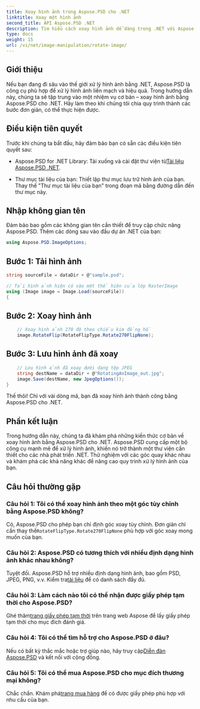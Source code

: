 ```yaml
---
title: Xoay hình ảnh trong Aspose.PSD cho .NET
linktitle: Xoay một hình ảnh
second_title: API Aspose.PSD .NET
description: Tìm hiểu cách xoay hình ảnh dễ dàng trong .NET với Aspose.PSD. Thực hiện theo hướng dẫn từng bước của chúng tôi.
type: docs
weight: 15
url: /vi/net/image-manipulation/rotate-image/
---
```

## Giới thiệu

Nếu bạn đang đi sâu vào thế giới xử lý hình ảnh bằng .NET, Aspose.PSD là công cụ phù hợp để xử lý hình ảnh liền mạch và hiệu quả. Trong hướng dẫn này, chúng ta sẽ tập trung vào một nhiệm vụ cơ bản – xoay hình ảnh bằng Aspose.PSD cho .NET. Hãy làm theo khi chúng tôi chia quy trình thành các bước đơn giản, có thể thực hiện được.

## Điều kiện tiên quyết

Trước khi chúng ta bắt đầu, hãy đảm bảo bạn có sẵn các điều kiện tiên quyết sau:

-  Aspose.PSD for .NET Library: Tải xuống và cài đặt thư viện từ[Tài liệu Aspose.PSD .NET](https://reference.aspose.com/psd/net/).

- Thư mục tài liệu của bạn: Thiết lập thư mục lưu trữ hình ảnh của bạn. Thay thế "Thư mục tài liệu của bạn" trong đoạn mã bằng đường dẫn đến thư mục này.

## Nhập không gian tên

Đảm bảo bao gồm các không gian tên cần thiết để truy cập chức năng Aspose.PSD. Thêm các dòng sau vào đầu dự án .NET của bạn:

```csharp
using Aspose.PSD.ImageOptions;
```

## Bước 1: Tải hình ảnh

```csharp
string sourceFile = dataDir + @"sample.psd";

// Tải hình ảnh hiện có vào một thể hiện của lớp RasterImage
using (Image image = Image.Load(sourceFile))
{
```

## Bước 2: Xoay hình ảnh

```csharp
    // Xoay hình ảnh 270 độ theo chiều kim đồng hồ
    image.RotateFlip(RotateFlipType.Rotate270FlipNone);
```

## Bước 3: Lưu hình ảnh đã xoay

```csharp
    // Lưu hình ảnh đã xoay dưới dạng tệp JPEG
    string destName = dataDir + @"RotatingAnImage_out.jpg";
    image.Save(destName, new JpegOptions());
}
```

Thế thôi! Chỉ với vài dòng mã, bạn đã xoay hình ảnh thành công bằng Aspose.PSD cho .NET.

## Phần kết luận

Trong hướng dẫn này, chúng ta đã khám phá những kiến thức cơ bản về xoay hình ảnh bằng Aspose.PSD cho .NET. Aspose.PSD cung cấp một bộ công cụ mạnh mẽ để xử lý hình ảnh, khiến nó trở thành một thư viện cần thiết cho các nhà phát triển .NET. Thử nghiệm với các góc quay khác nhau và khám phá các khả năng khác để nâng cao quy trình xử lý hình ảnh của bạn.

## Câu hỏi thường gặp

### Câu hỏi 1: Tôi có thể xoay hình ảnh theo một góc tùy chỉnh bằng Aspose.PSD không?

 Có, Aspose.PSD cho phép bạn chỉ định góc xoay tùy chỉnh. Đơn giản chỉ cần thay thế`RotateFlipType.Rotate270FlipNone` phù hợp với góc xoay mong muốn của bạn.

### Câu hỏi 2: Aspose.PSD có tương thích với nhiều định dạng hình ảnh khác nhau không?

 Tuyệt đối. Aspose.PSD hỗ trợ nhiều định dạng hình ảnh, bao gồm PSD, JPEG, PNG, v.v. Kiểm tra[tài liệu](https://reference.aspose.com/psd/net/) để có danh sách đầy đủ.

### Câu hỏi 3: Làm cách nào tôi có thể nhận được giấy phép tạm thời cho Aspose.PSD?

 Ghé thăm[trang giấy phép tạm thời](https://purchase.aspose.com/temporary-license/) trên trang web Aspose để lấy giấy phép tạm thời cho mục đích đánh giá.

### Câu hỏi 4: Tôi có thể tìm hỗ trợ cho Aspose.PSD ở đâu?

 Nếu có bất kỳ thắc mắc hoặc trợ giúp nào, hãy truy cập[Diễn đàn Aspose.PSD](https://forum.aspose.com/c/psd/34) và kết nối với cộng đồng.

### Câu hỏi 5: Tôi có thể mua Aspose.PSD cho mục đích thương mại không?

 Chắc chắn. Khám phá[trang mua hàng](https://purchase.aspose.com/buy) để có được giấy phép phù hợp với nhu cầu của bạn.